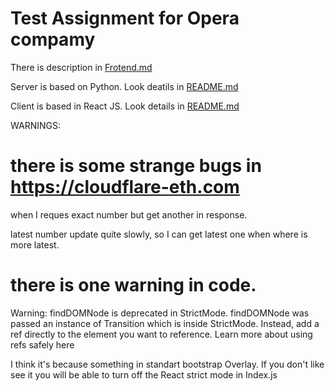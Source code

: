 # Test Assignment for Opera compamy

There is description in [Frotend.md](https://github.com/FilippKashket/OperaTest/blob/main/frontend.md)

Server is based on Python. Look deatils in [README.md](https://github.com/FilippKashket/OperaTest/blob/main/server/README.md)

Client is based in React JS. Look details in [README.md](https://github.com/FilippKashket/OperaTest/blob/main/client/opera-ethereum/README.md)

WARNINGS:

# there is some strange bugs in https://cloudflare-eth.com 

when I reques exact number but get another in response.

latest number update quite slowly, so I can get latest one when where is more latest.

# there is one warning in code.

Warning: findDOMNode is deprecated in StrictMode. findDOMNode was passed an instance of Transition which is inside StrictMode. Instead, add a ref directly to the element you want to reference. Learn more about using refs safely here

I think it's because something in standart bootstrap Overlay.
If you don't like see it you will be able to turn off the React strict mode in Index.js
